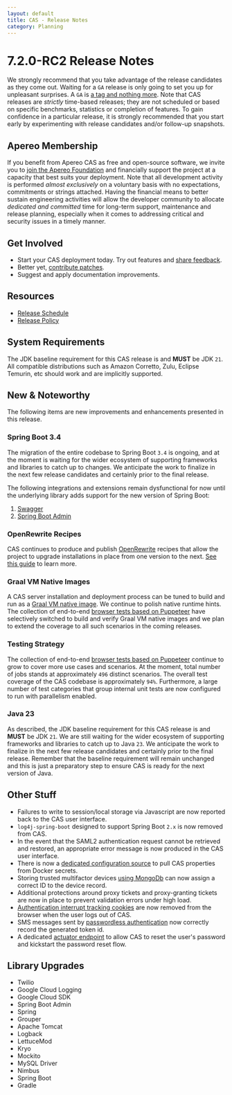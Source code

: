 ```yaml
---
layout: default
title: CAS - Release Notes
category: Planning
---
```


# 7.2.0-RC2 Release Notes

We strongly recommend that you take advantage of the release candidates as they come out. Waiting for a `GA` release is only going to set
you up for unpleasant surprises. A `GA` is [a tag and nothing more](https://apereo.github.io/2017/03/08/the-myth-of-ga-rel/). Note
that CAS releases are *strictly* time-based releases; they are not scheduled or based on specific benchmarks,
statistics or completion of features. To gain confidence in a particular
release, it is strongly recommended that you start early by experimenting with release candidates and/or follow-up snapshots.

## Apereo Membership

If you benefit from Apereo CAS as free and open-source software, we invite you
to [join the Apereo Foundation](https://www.apereo.org/content/apereo-membership)
and financially support the project at a capacity that best suits your deployment. Note that all development activity is performed
*almost exclusively* on a voluntary basis with no expectations, commitments or strings attached. Having the financial means to better
sustain engineering activities will allow the developer community to allocate *dedicated and committed* time for long-term support,
maintenance and release planning, especially when it comes to addressing critical and security issues in a timely manner.

## Get Involved

- Start your CAS deployment today. Try out features and [share feedback](/cas/Mailing-Lists.html).
- Better yet, [contribute patches](/cas/developer/Contributor-Guidelines.html).
- Suggest and apply documentation improvements.

## Resources

- [Release Schedule](https://github.com/apereo/cas/milestones)
- [Release Policy](/cas/developer/Release-Policy.html)

## System Requirements

The JDK baseline requirement for this CAS release is and **MUST** be JDK `21`. All compatible distributions
such as Amazon Corretto, Zulu, Eclipse Temurin, etc should work and are implicitly supported.

## New & Noteworthy

The following items are new improvements and enhancements presented in this release.

### Spring Boot 3.4

The migration of the entire codebase to Spring Boot `3.4` is ongoing, and at the moment is waiting for the wider ecosystem
of supporting frameworks and libraries to catch up to changes. We anticipate the work to finalize in the next few
release candidates and certainly prior to the final release.

The following integrations and extensions remain dysfunctional for now until the underlying library adds
support for the new version of Spring Boot:

1. [Swagger](../integration/Swagger-Integration.html)
2. [Spring Boot Admin](../monitoring/Configuring-SpringBootAdmin.html)

### OpenRewrite Recipes

CAS continues to produce and publish [OpenRewrite](https://docs.openrewrite.org/) recipes that allow the project to upgrade installations
in place from one version to the next. [See this guide](../installation/OpenRewrite-Upgrade-Recipes.html) to learn more.

### Graal VM Native Images

A CAS server installation and deployment process can be tuned to build and run
as a [Graal VM native image](../installation/GraalVM-NativeImage-Installation.html). We continue to polish native runtime hints.
The collection of end-to-end [browser tests based on Puppeteer](../../developer/Test-Process.html) have selectively switched
to build and verify Graal VM native images and we plan to extend the coverage to all such scenarios in the coming releases.

### Testing Strategy

The collection of end-to-end [browser tests based on Puppeteer](../../developer/Test-Process.html) continue to grow to cover more use cases
and scenarios. At the moment, total number of jobs stands at approximately `496` distinct scenarios. The overall
test coverage of the CAS codebase is approximately `94%`. Furthermore, a large number of test categories that group internal unit tests
are now configured to run with parallelism enabled.

### Java 23

As described, the JDK baseline requirement for this CAS release is and **MUST** be JDK `21`. We are still waiting for the
wider ecosystem of supporting frameworks and libraries to catch up to Java `23`. We anticipate the work to finalize in the next few
release candidates and certainly prior to the final release. Remember that the baseline requirement will remain unchanged
and this is just a preparatory step to ensure CAS is ready for the next version of Java.
     
## Other Stuff
     
- Failures to write to session/local storage via Javascript are now reported back to the CAS user interface.
- `log4j-spring-boot` designed to support Spring Boot `2.x` is now removed from CAS.
- In the event that the SAML2 authentication request cannot be retrieved and restored, an appropriate error message is now produced in the CAS user interface. 
- There is now a [dedicated configuration source](../configuration/Configuration-Properties-Security-DockerSecrets.html) to pull CAS properties from Docker secrets. 
- Storing trusted multifactor devices [using MongoDb](../mfa/Multifactor-TrustedDevice-Authentication-Storage-MongoDb.html) can now assign a correct ID to the device record.
- Additional protections around proxy tickets and proxy-granting tickets are now in place to prevent validation errors under high load.
- [Authentication interrupt tracking cookies](../webflow/Webflow-Customization-Interrupt-Tracking.html) are now removed from the browser when the user logs out of CAS. 
- SMS messages sent by [passwordless authentication](../authentication/Passwordless-Authentication-Notifications.html) now correctly record the generated token id.
- A dedicated [actuator endpoint](../password_management/Password-Management.html) to allow CAS to reset the user's password and kickstart the password reset flow. 

## Library Upgrades
          
- Twilio
- Google Cloud Logging
- Google Cloud SDK
- Spring Boot Admin
- Spring
- Grouper
- Apache Tomcat
- Logback
- LettuceMod
- Kryo
- Mockito
- MySQL Driver
- Nimbus
- Spring Boot
- Gradle
